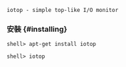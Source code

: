 `iotop - simple top-like I/O monitor`


### 安裝 {#installing}

```console
shell> apt-get install iotop
```

```console
shell> iotop
```
